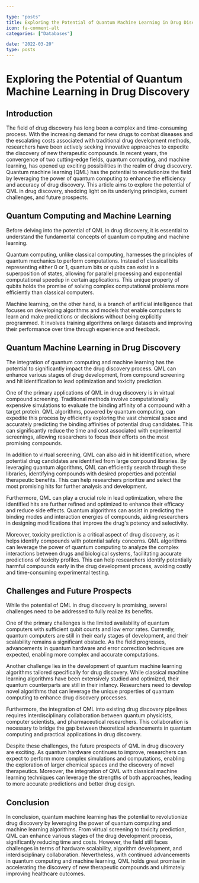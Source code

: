 ```yaml
---

type: "posts"
title: Exploring the Potential of Quantum Machine Learning in Drug Discovery
icon: fa-comment-alt
categories: ["Databases"]

date: "2022-03-20"
type: posts
---
```





# Exploring the Potential of Quantum Machine Learning in Drug Discovery

## Introduction

The field of drug discovery has long been a complex and time-consuming process. With the increasing demand for new drugs to combat diseases and the escalating costs associated with traditional drug development methods, researchers have been actively seeking innovative approaches to expedite the discovery of new therapeutic compounds. In recent years, the convergence of two cutting-edge fields, quantum computing, and machine learning, has opened up exciting possibilities in the realm of drug discovery. Quantum machine learning (QML) has the potential to revolutionize the field by leveraging the power of quantum computing to enhance the efficiency and accuracy of drug discovery. This article aims to explore the potential of QML in drug discovery, shedding light on its underlying principles, current challenges, and future prospects.

## Quantum Computing and Machine Learning

Before delving into the potential of QML in drug discovery, it is essential to understand the fundamental concepts of quantum computing and machine learning.

Quantum computing, unlike classical computing, harnesses the principles of quantum mechanics to perform computations. Instead of classical bits representing either 0 or 1, quantum bits or qubits can exist in a superposition of states, allowing for parallel processing and exponential computational speedup in certain applications. This unique property of qubits holds the promise of solving complex computational problems more efficiently than classical computers.

Machine learning, on the other hand, is a branch of artificial intelligence that focuses on developing algorithms and models that enable computers to learn and make predictions or decisions without being explicitly programmed. It involves training algorithms on large datasets and improving their performance over time through experience and feedback.

## Quantum Machine Learning in Drug Discovery

The integration of quantum computing and machine learning has the potential to significantly impact the drug discovery process. QML can enhance various stages of drug development, from compound screening and hit identification to lead optimization and toxicity prediction.

One of the primary applications of QML in drug discovery is in virtual compound screening. Traditional methods involve computationally expensive simulations to evaluate the binding affinity of a compound with a target protein. QML algorithms, powered by quantum computing, can expedite this process by efficiently exploring the vast chemical space and accurately predicting the binding affinities of potential drug candidates. This can significantly reduce the time and cost associated with experimental screenings, allowing researchers to focus their efforts on the most promising compounds.

In addition to virtual screening, QML can also aid in hit identification, where potential drug candidates are identified from large compound libraries. By leveraging quantum algorithms, QML can efficiently search through these libraries, identifying compounds with desired properties and potential therapeutic benefits. This can help researchers prioritize and select the most promising hits for further analysis and development.

Furthermore, QML can play a crucial role in lead optimization, where the identified hits are further refined and optimized to enhance their efficacy and reduce side effects. Quantum algorithms can assist in predicting the binding modes and interaction energies of compounds, aiding researchers in designing modifications that improve the drug's potency and selectivity.

Moreover, toxicity prediction is a critical aspect of drug discovery, as it helps identify compounds with potential safety concerns. QML algorithms can leverage the power of quantum computing to analyze the complex interactions between drugs and biological systems, facilitating accurate predictions of toxicity profiles. This can help researchers identify potentially harmful compounds early in the drug development process, avoiding costly and time-consuming experimental testing.

## Challenges and Future Prospects

While the potential of QML in drug discovery is promising, several challenges need to be addressed to fully realize its benefits.

One of the primary challenges is the limited availability of quantum computers with sufficient qubit counts and low error rates. Currently, quantum computers are still in their early stages of development, and their scalability remains a significant obstacle. As the field progresses, advancements in quantum hardware and error correction techniques are expected, enabling more complex and accurate computations.

Another challenge lies in the development of quantum machine learning algorithms tailored specifically for drug discovery. While classical machine learning algorithms have been extensively studied and optimized, their quantum counterparts are still in their infancy. Researchers need to develop novel algorithms that can leverage the unique properties of quantum computing to enhance drug discovery processes.

Furthermore, the integration of QML into existing drug discovery pipelines requires interdisciplinary collaboration between quantum physicists, computer scientists, and pharmaceutical researchers. This collaboration is necessary to bridge the gap between theoretical advancements in quantum computing and practical applications in drug discovery.

Despite these challenges, the future prospects of QML in drug discovery are exciting. As quantum hardware continues to improve, researchers can expect to perform more complex simulations and computations, enabling the exploration of larger chemical spaces and the discovery of novel therapeutics. Moreover, the integration of QML with classical machine learning techniques can leverage the strengths of both approaches, leading to more accurate predictions and better drug design.

## Conclusion

In conclusion, quantum machine learning has the potential to revolutionize drug discovery by leveraging the power of quantum computing and machine learning algorithms. From virtual screening to toxicity prediction, QML can enhance various stages of the drug development process, significantly reducing time and costs. However, the field still faces challenges in terms of hardware scalability, algorithm development, and interdisciplinary collaboration. Nevertheless, with continued advancements in quantum computing and machine learning, QML holds great promise in accelerating the discovery of new therapeutic compounds and ultimately improving healthcare outcomes.